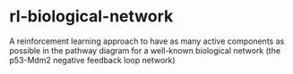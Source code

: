 # rl-biological-network
A reinforcement learning approach to have as many active components as possible in the pathway diagram for a well-known biological network (the p53-Mdm2 negative feedback loop network)
